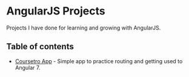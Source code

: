 # AngularJS Projects

Projects I have done for learning and growing with AngularJS.

## Table of contents
- [Coursetro App](https://github.com/bobbypinard/Angular-Projects/tree/master/coursetro-app) - Simple app to practice routing and getting used to Angular 7.